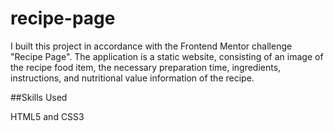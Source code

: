 # recipe-page

I built this project in accordance with the Frontend Mentor challenge "Recipe Page". The application is a static website, consisting of an image of the recipe food item, the necessary preparation time, ingredients, instructions, and nutritional value information of the recipe.

##Skills Used

HTML5 and CSS3
